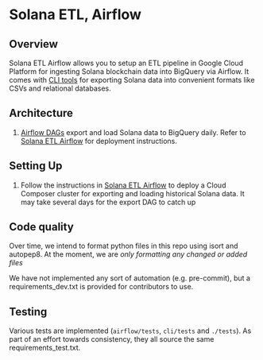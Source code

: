 # Solana ETL, Airflow

## Overview

Solana ETL Airflow allows you to setup an ETL pipeline in Google Cloud Platform for ingesting Solana blockchain data
into BigQuery via Airflow. It comes with [CLI tools](/cli) for exporting Solana data into convenient formats like CSVs and relational databases.

## Architecture

1. [Airflow DAGs](https://airflow.apache.org/) export and load Solana data to BigQuery daily.
   Refer to [Solana ETL Airflow](/airflow) for deployment instructions.

## Setting Up

1. Follow the instructions in [Solana ETL Airflow](/airflow) to deploy a Cloud Composer cluster for
   exporting and loading historical Solana data. It may take several days for the export DAG to catch up

## Code quality

Over time, we intend to format python files in this repo using isort and autopep8.
At the moment, we are *only formatting any changed or added files*

We have not implemented any sort of automation (e.g. pre-commit), but a requirements_dev.txt is provided for contributors to use.

## Testing

Various tests are implemented (`airflow/tests`, `cli/tests` and `./tests`).
As part of an effort towards consistency, they all source the same requirements_test.txt.
